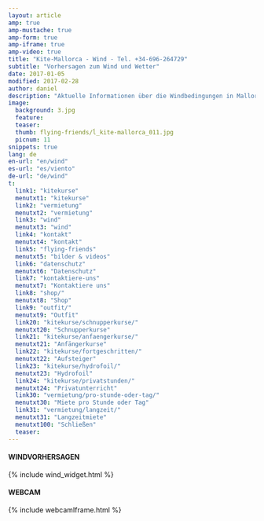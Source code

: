 ```yaml
---
layout: article
amp: true
amp-mustache: true
amp-form: true
amp-iframe: true
amp-video: true
title: "Kite-Mallorca - Wind - Tel. +34-696-264729"
subtitle: "Vorhersagen zum Wind und Wetter"
date: 2017-01-05
modified: 2017-02-28
author: daniel
description: "Aktuelle Informationen über die Windbedingungen in Mallorca."
image:
  background: 3.jpg
  feature:
  teaser:
  thumb: flying-friends/ĺ_kite-mallorca_011.jpg
  picnum: 11
snippets: true
lang: de
en-url: "en/wind"
es-url: "es/viento"
de-url: "de/wind"
t:
  link1: "kitekurse"
  menutxt1: "kitekurse"
  link2: "vermietung"
  menutxt2: "vermietung"
  link3: "wind"
  menutxt3: "wind"
  link4: "kontakt"
  menutxt4: "kontakt"
  link5: "flying-friends"
  menutxt5: "bilder & videos"
  link6: "datenschutz"
  menutxt6: "Datenschutz"
  link7: "kontaktiere-uns"
  menutxt7: "Kontaktiere uns"
  link8: "shop/"
  menutxt8: "Shop"
  link9: "outfit/"
  menutxt9: "Outfit"
  link20: "kitekurse/schnupperkurse/"
  menutxt20: "Schnupperkurse"
  link21: "kitekurse/anfaengerkurse/"
  menutxt21: "Anfängerkurse"
  link22: "kitekurse/fortgeschritten/"
  menutxt22: "Aufsteiger"
  link23: "kitekurse/hydrofoil/"
  menutxt23: "Hydrofoil"
  link24: "kitekurse/privatstunden/"
  menutxt24: "Privatunterricht"
  link30: "vermietung/pro-stunde-oder-tag/"
  menutxt30: "Miete pro Stunde oder Tag"
  link31: "vermietung/langzeit/"
  menutxt31: "Langzeitmiete"
  menutxt100: "Schließen"
  teaser:
---
```


#### WINDVORHERSAGEN

{% include wind_widget.html %}

#### WEBCAM 

{% include webcamIframe.html %} 




